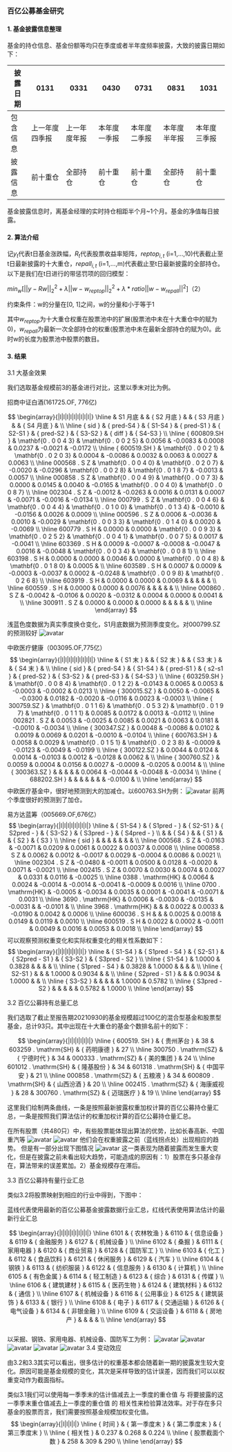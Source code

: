 ### 百亿公募基金研究

#### 1. 基金披露信息整理

基金的持仓信息、基金份额等均只在季度或者半年度频率披露，大致的披露日期如下：


|披露日期| 0131 |  0331 | 0430|  0731 |  0831 |  1031
| -----|  ---- |  ---- | ----|  ---- | ---- |  ----
| 包含信息| 上一年度四季报 |上一年度年报|本年度一季报|本年度二季报|本年度半年报|本年度三季报
| 披露信息   | 前十重仓 |全部持仓|前十重仓|前十重仓|全部持仓|前十重仓

基金披露信息时，离基金经理的实时持仓相距半个月~1个月。基金的净值每日披露。

#### 2. 算法介绍
记$y_t$代表t日基金涨跌幅，$R_t$代表股票收益率矩阵，$reptop_{i,t}$ (i=1,…,10)代表截止至t日最新披露的十大重仓，$repall_{i,t}$ (i=1,…,m)代表截止至t日最新披露的全部持仓。以下是我们在t日进行的带惩罚项的回归模型：

$min⁡_w⁡[||y-Rw||_2^2 +λ||w-w_{reptop} ||_2^2+λ*ratio||w-w_{repall} ||^2]$（2）

约束条件：w的分量在[0, 1]之间，w的分量和小于等于1

其中$w_{reptop}$为十大重仓权重在股票池中的扩展(股票池中未在十大重仓中的赋为0)，$w_{repall}$为最新一次全部持仓的权重(股票池中未在最新全部持仓的赋为0)。此时w的长度为股票池中股票的数目。

#### 3. 结果
3.1 大基金效果

我们选取基金规模前3的基金进行对比，这里以季末对比为例。

招商中证白酒(161725.OF, 776亿)

$$
\begin{array}{|l|l|l|l|l|l|l|l|l|}
\hline & S1 月底  & &  { S2 月底 } & &  { S3 月底 } & &  { S4 月底 } & \\
\hline  { sid } &  { pred-S4 } &  { S1-S4 } &  { pred-S1 } &  { S2-S1 } &  { pred-S2 } &  { S3-S2 } &  { diff } &  { S4-S3 } \\
\hline  { 600809.SH } & \mathbf{0 . 0 0 4 3} & \mathbf{0 . 0 0 2 5} & 0.0056 & -0.0083 & 0.0008 & 0.0237 & -0.0021 & -0.0172 \\
\hline  { 600519.SH } & \mathbf{0 . 0 0 2 1} & \mathbf{0 . 0 2 0 3} & 0.0004 & -0.0086 & 0.0032 & 0.0063 & 0.0027 & 0.0063 \\
\hline 000568 . S Z & \mathbf{0 . 0 0 4 0} & \mathbf{0 . 0 2 0 7} & -0.0020 & -0.0296 & \mathbf{0 . 0 0 2 8} & \mathbf{0 . 0 1 8 7} & -0.0013 & 0.0057 \\
\hline 000858 . S Z & \mathbf{0 . 0 0 4 9} & \mathbf{0 . 0 0 7 3} & 0.0000 & 0.0145 & 0.0040 & -0.0165 & \mathbf{0 . 0 0 4 0} & \mathbf{0 . 0 0 8 7} \\
\hline 002304 . S Z & -0.0012 & -0.0263 & 0.0016 & 0.0131 & 0.0007 & -0.0071 & -0.0016 & -0.0134 \\
\hline 000799 . S Z & \mathbf{0 . 0 0 4 6} & \mathbf{0 . 0 0 4 4} & \mathbf{0 . 0 1 0 0} & \mathbf{0 . 0 1 3 4} & -0.0010 & -0.0156 & 0.0026 & 0.0009 \\
\hline 000596 . S Z & 0.0006 & -0.0036 & 0.0010 & -0.0029 & \mathbf{0 . 0 0 3 3} & \mathbf{0 . 0 1 4 0} & 0.0020 & -0.0069 \\
\hline 600779 . S H & 0.0000 & 0.0000 & \mathbf{0 . 0 0 9 3} & \mathbf{0 . 0 2 5 2} & \mathbf{0 . 0 0 4 1} & \mathbf{0 . 0 0 7 5} & 0.0017 & -0.0041 \\
\hline 603369 . S H & 0.0009 & -0.0007 & -0.0008 & -0.0047 & 0.0016 & -0.0048 & \mathbf{0 . 0 0 3 4} & \mathbf{0 . 0 0 8 1} \\
\hline 603198 . S H & 0.0000 & 0.0000 & 0.0046 & 0.0000 & \mathbf{0 . 0 0 4 8} & \mathbf{0 . 0 1 8 0} & 0.0005 & \\
\hline 603589 . S H & 0.0007 & 0.0009 & -0.0003 & -0.0037 & 0.0002 & -0.0248 & \mathbf{0 . 0 0 9 8} & \mathbf{0 . 0 2 6 8} \\
\hline 603919 . S H & 0.0000 & 0.0000 & 0.0069 & & & & & \\
\hline 600559 . S H & 0.0000 & 0.0000 & 0.0076 & & & & & \\
\hline 000860 . S Z & -0.0042 & -0.0106 & 0.0020 & -0.0312 & 0.0004 & 0.0000 & 0.0041 & \\
\hline 300911 . S Z & 0.0000 & 0.0000 & 0.0000 & & & & & \\
\hline
\end{array}
$$

浅蓝色度数据为真实季度换仓变化，S1月底数据为预测季度变化。对000799.SZ的预测较好
 ![avatar](picture/000799SZ.png)

中欧医疗健康（003095.OF,775亿）
$$
\begin{array}{|l|l|l|l|l|l|l|l|l|}
\hline &  { S1 末 } & &  { S2 末 } & &  { S3 末 } & &  { S4 末 } & \\
\hline  { sid } &  { pred-S4 } &  { S1-S4 } &  { pred-S1 } &  { s2-s1 } &  { pred-S2 } &  { S3-S2 } &  { pred-S3 } &  { S4-S3 } \\
\hline  { 603259.SH } & \mathbf{0 . 0 0 8 4} & \mathbf{0 . 0 1 2 2} & -0.0143 & 0.0065 & 0.0053 & -0.0003 & -0.0002 & 0.0213 \\
\hline  { 300015.SZ } & 0.0050 & -0.0065 & -0.0300 & 0.0182 & -0.0020 & -0.0116 & 0.0023 & -0.0003 \\
\hline  { 300759.SZ } & \mathbf{0 . 0 1 1 6} & \mathbf{0 . 0 5 3 2} & \mathbf{0 . 0 1 9 7} & \mathbf{0 . 0 1 1 1} & 0.0085 & 0.0172 & 0.0013 & -0.0112 \\
\hline 002821 . S Z & 0.0053 & -0.0025 & 0.0085 & 0.0021 & 0.0063 & 0.0181 & -0.0010 & -0.0034 \\
\hline  { 300347.SZ } & 0.0048 & -0.0086 & 0.0102 & 0.0019 & 0.0069 & 0.0201 & -0.0010 & -0.0104 \\
\hline  { 600763.SH } & 0.0058 & 0.0029 & \mathbf{0 . 0 1 5 1} & \mathbf{0 . 0 2 3 8} & -0.0009 & -0.0123 & -0.0049 & -0.0199 \\
\hline  { 300122.SZ } & 0.0044 & 0.0124 & 0.0014 & -0.0103 & 0.0012 & -0.0128 & 0.0062 & \\
\hline  { 300760.SZ } & 0.0059 & 0.0004 & 0.0156 & 0.0027 & -0.0009 & -0.0205 & 0.0014 & \\
\hline  { 300363.SZ } & & & & & 0.0064 & -0.0044 & -0.0048 & -0.0034 \\
\hline  { 688202.SH } & & & & & & & -0.0100 & \\
\hline
\end{array}
$$
中欧医疗基金中，很好地预测到大的加减仓。以600763.SH为例：
 ![avatar](picture/600763SH.png) 
前两个季度很好的预测到了加仓。

易方达蓝筹（005669.OF,676亿）
$$
\begin{array}{|l|l|l|l|l|l|l|l|}
\hline &  { S1-S4 } &  { S1pred - } &  { S2-S1 } &  { S2pred - } &  { S3-S2 } &  { S3pred - } &  { S4pred - } \\
& &  { S4 } & &  { S1 } & &  { S2 } &  { S3 } \\
\hline  { sid } & & & & & & & \\
\hline 000568 . S Z & -0.0163 & -0.0071 & 0.0209 & 0.0061 & 0.0022 & 0.0037 & 0.0008 \\
\hline 000858 . S Z & 0.0062 & 0.0012 & -0.0017 & 0.0029 & -0.0004 & 0.0086 & 0.0021 \\
\hline 002304 . S Z & -0.0480 & -0.0011 & 0.0500 & 0.0128 & -0.0020 & 0.0071 & -0.0021 \\
\hline 002415 . S Z & 0.0070 & 0.0030 & 0.0074 & 0.0027 & 0.0331 & 0.0116 & -0.0025 \\
\hline 0388 . \mathrm{HK} & 0.0064 & 0.0024 & -0.0014 & -0.0014 & -0.0041 & -0.0009 & 0.0016 \\
\hline 0700 . \mathrm{HK} & -0.0005 & -0.0034 & 0.0035 & 0.0001 & -0.0041 & -0.0071 & 0.0031 \\
\hline 3690 . \mathrm{HK} & 0.0006 & -0.0030 & -0.0135 & -0.0031 & & -0.0101 & \\
\hline 3968 . \mathrm{HK} & & & 0.0022 & 0.0033 & -0.0190 & 0.0042 & 0.0006 \\
\hline 600036 . S H & & & 0.0025 & 0.0018 & 0.0149 & 0.0119 & 0.0010 \\
\hline 600519 . S H & 0.0022 & 0.0002 & -0.0011 & 0.0049 & 0.0016 & 0.0053 & 0.0018 \\
\hline
\end{array}
$$
可以观察预测权重变化和实际权重变化的相关性系数如下：
$$
\begin{array}{|l|l|l|l|l|l|l|}
\hline &  { S1-S4 } &  { S1pred - S4 } &  { S2-S1 } &  { S2pred - S1 } &  { S3-S2 } &  { S3pred - S2 } \\
\hline  { S1-S4 } & 1.0000 & 0.3828 & & & & \\
\hline  { S1pred - S4 } & 0.3828 & 1.0000 & & & & \\
\hline  { S2-S1 } & & & 1.0000 & 0.9034 & & \\
\hline  { S2pred - S1 } & & & 0.9034 & 1.0000 & & \\
\hline  { S3-S2 } & & & & & 1.0000 & 0.5782 \\
\hline  { S3pred - S2 } & & & & & 0.5782 & 1.0000 \\
\hline
\end{array}
$$

3.2 百亿公募持有总量汇总

我们选取了截止至报告期20210930的基金规模超过100亿的混合型基金和股票型基金，总计93只。其中出现在十大重仓的基金个数排名前十的如下：

$$
\begin{array}{|l|l|l|l|l|l|}
\hline  { 600519. SH } &  { 贵州茅台 } & 38 & 603259 . \mathrm{SH} &  { 药明康德 } & 27 \\
\hline 300750 . \mathrm{SZ} &  { 宁德时代 } & 34 & 000333 . \mathrm{SZ} &  { 美的集团 } & 24 \\
\hline 601012 . \mathrm{SH} &  { 隆基股份 } & 34 & 601318 . \mathrm{SH} &  { 中国平安 } & 21 \\
\hline 000858 . \mathrm{SZ} &  { 五粮液 } & 34 & 600809 . \mathrm{SH} &  { 山西汾酒 } & 20 \\
\hline 002415 . \mathrm{SZ} &  { 海康威视 } & 28 & 300760 . \mathrm{SZ} &  { 迈瑞医疗 } & 19 \\
\hline
\end{array}
$$





这里我们绘制两条曲线，一条是按照最新披露权重加权计算的百亿公募持仓量汇总，一条是按照我们算法估计的权重加权计算的百亿公募持仓量汇总。

在所有股票（共480只）中，有些股票能体现出算法的优势，比如长春高新、中国重汽等
![avatar](picture/996.png) 
![avatar](picture/000951sz.png) 
他们会在权重披露之前（蓝线拐点处）出现相应的趋势。
但是有一部分出现下图情况
 ![avatar](picture/fl.png) 
这一类表现为随着披露而发生重大变化，但是在披露之前未看出较大趋势，可能造成的原因有：1）股票在多只基金存在，算法带来的误差累加。2）基金规模存在滞后。

3.3  百亿公募持有量行业汇总

类似3.2将股票映射到相应的行业中得到，下图中：

蓝线代表使用最新的百亿公募基金披露数据行业汇总，红线代表使用算法估计的最新行业汇总

$$
\begin{array}{|l|l|l|l|l|l|l|l|}
\hline 6101 &  { 农林牧渔 } & 6110 &  { 信息设备 } & 6119 &  { 金融服务 } & 6127 &  { 机械设备 } \\
\hline 6102 &  { 桑掘 } & 6111 &  { 家用电器 } & 6120 &  { 商业贸易 } & 6128 &  { 国防军工 } \\
\hline 6103 &  { 化工 } & 6112 &  { 食品饮料 } & 6121 &  { 休闲服务 } & 6129 &  { 汽车 } \\
\hline 6104 &  { 钢铁 } & 6113 &  { 纺织服装 } & 6122 &  { 信息服务 } & 6130 &  { 计算机 } \\
\hline 6105 &  { 有色金属 } & 6114 &  { 轻工制造 } & 6123 &  { 综合 } & 6131 &  { 传媒 } \\
\hline 6106 &  { 建筑建材 } & 6115 &  { 医药生物 } & 6124 &  { 建筑材料 } & 6132 &  { 通信 } \\
\hline 6107 &  { 机械设备 } & 6116 &  { 公用事业 } & 6125 &  { 建筑装饰 } & 6133 &  { 银行 } \\
\hline 6108 &  { 电子 } & 6117 &  { 交通运输 } & 6126 &  { 电气设备 } & 6134 &  { 非银金融 } \\
\hline 6109 &  { 交运设备 } & 6118 &  { 房地产 } & & & & \\
\hline
\end{array}
$$			
以采掘、钢铁、家用电器、机械设备、国防军工为例：
![avatar](picture/6102.png) 
![avatar](picture/6104.png) 
![avatar](picture/6111.png) 
![avatar](picture/6127.png) 
![avatar](picture/6128.png) 
 3.4 变动效应

由3.2和3.3其实可以看出，很多估计的权重基本都会随着新一期的披露发生较大变化。原因可能是基金规模的变化，其次是采样导致的估计误差，因而我们可以以权重变动作为截面指标。

类似3.1我们可以使用每一季季末的估计值减去上一季度的重仓值 与 将要披露的这一季季末重仓值减去上一季度的重仓值 的 相关性来检验算法效率。对于存在多只基金的股票而言，我们需要按照基金规模加权变化值。
$$
\begin{array}{|l|l|l|l|}
\hline  { 时间 } &  { 第一季度末 } &  { 第二季度末 } &  { 第三季度末 } \\
\hline  { 相关性 } & 0.237 & 0.268 & 0.224 \\
\hline  { 股票截面个数 } & 258 & 309 & 290 \\
\hline
\end{array}
$$

